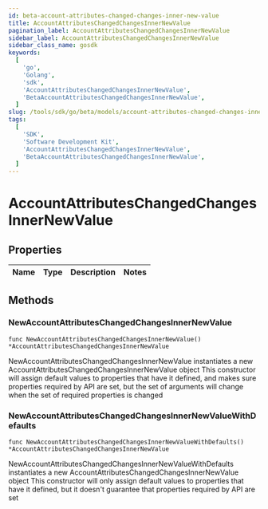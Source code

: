 ```yaml
---
id: beta-account-attributes-changed-changes-inner-new-value
title: AccountAttributesChangedChangesInnerNewValue
pagination_label: AccountAttributesChangedChangesInnerNewValue
sidebar_label: AccountAttributesChangedChangesInnerNewValue
sidebar_class_name: gosdk
keywords:
  [
    'go',
    'Golang',
    'sdk',
    'AccountAttributesChangedChangesInnerNewValue',
    'BetaAccountAttributesChangedChangesInnerNewValue',
  ]
slug: /tools/sdk/go/beta/models/account-attributes-changed-changes-inner-new-value
tags:
  [
    'SDK',
    'Software Development Kit',
    'AccountAttributesChangedChangesInnerNewValue',
    'BetaAccountAttributesChangedChangesInnerNewValue',
  ]
---
```


# AccountAttributesChangedChangesInnerNewValue

## Properties

| Name | Type | Description | Notes |
| ---- | ---- | ----------- | ----- |

## Methods

### NewAccountAttributesChangedChangesInnerNewValue

`func NewAccountAttributesChangedChangesInnerNewValue() *AccountAttributesChangedChangesInnerNewValue`

NewAccountAttributesChangedChangesInnerNewValue instantiates a new AccountAttributesChangedChangesInnerNewValue object This constructor will assign default values to properties that have it defined, and makes sure properties required by API are set, but the set of arguments will change when the set of required properties is changed

### NewAccountAttributesChangedChangesInnerNewValueWithDefaults

`func NewAccountAttributesChangedChangesInnerNewValueWithDefaults() *AccountAttributesChangedChangesInnerNewValue`

NewAccountAttributesChangedChangesInnerNewValueWithDefaults instantiates a new AccountAttributesChangedChangesInnerNewValue object This constructor will only assign default values to properties that have it defined, but it doesn't guarantee that properties required by API are set
